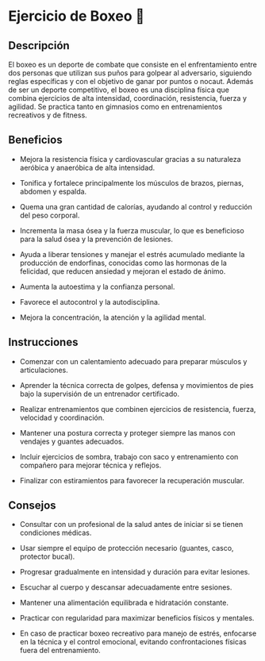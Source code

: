 # Ejercicio de Boxeo :boxing_glove:

## Descripción

El boxeo es un deporte de combate que consiste en el enfrentamiento entre dos personas que utilizan sus puños para golpear al adversario, siguiendo reglas específicas y con el objetivo de ganar por puntos o nocaut. Además de ser un deporte competitivo, el boxeo es una disciplina física que combina ejercicios de alta intensidad, coordinación, resistencia, fuerza y agilidad. Se practica tanto en gimnasios como en entrenamientos recreativos y de fitness.

## Beneficios
+ Mejora la resistencia física y cardiovascular gracias a su naturaleza aeróbica y anaeróbica de alta intensidad.

+ Tonifica y fortalece principalmente los músculos de brazos, piernas, abdomen y espalda.

+ Quema una gran cantidad de calorías, ayudando al control y reducción del peso corporal.

+ Incrementa la masa ósea y la fuerza muscular, lo que es beneficioso para la salud ósea y la prevención de lesiones.

+ Ayuda a liberar tensiones y manejar el estrés acumulado mediante la producción de endorfinas, conocidas como las hormonas de la felicidad, que reducen ansiedad y mejoran el estado de ánimo.

+ Aumenta la autoestima y la confianza personal.

+ Favorece el autocontrol y la autodisciplina.

+ Mejora la concentración, la atención y la agilidad mental.

## Instrucciones

+ Comenzar con un calentamiento adecuado para preparar músculos y articulaciones.

+ Aprender la técnica correcta de golpes, defensa y movimientos de pies bajo la supervisión de un entrenador certificado.

+ Realizar entrenamientos que combinen ejercicios de resistencia, fuerza, velocidad y coordinación.

+ Mantener una postura correcta y proteger siempre las manos con vendajes y guantes adecuados.

+ Incluir ejercicios de sombra, trabajo con saco y entrenamiento con compañero para mejorar técnica y reflejos.

+ Finalizar con estiramientos para favorecer la recuperación muscular.

## Consejos

+ Consultar con un profesional de la salud antes de iniciar si se tienen condiciones médicas.

+ Usar siempre el equipo de protección necesario (guantes, casco, protector bucal).

+ Progresar gradualmente en intensidad y duración para evitar lesiones.

+ Escuchar al cuerpo y descansar adecuadamente entre sesiones.

+ Mantener una alimentación equilibrada e hidratación constante.

+ Practicar con regularidad para maximizar beneficios físicos y mentales.

+ En caso de practicar boxeo recreativo para manejo de estrés, enfocarse en la técnica y el control emocional, evitando confrontaciones físicas fuera del entrenamiento.